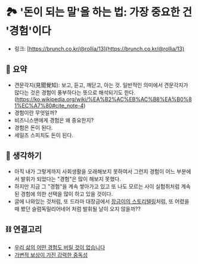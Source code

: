 # 🏞 '돈이 되는 말'을 하는 법: 가장 중요한 건 '경험'이다

- 링크: [https://brunch.co.kr/@rollia/13](https://brunch.co.kr/@rollia/13)

## 📝 요약 
- 견문각지(見聞覺知): 보고, 듣고, 깨닫고, 아는 것. 일반적인 의미에서 견문각지가 많다는 것은 경험이 풍부하다는 뜻으로 해석되기도 한다.(https://ko.wikipedia.org/wiki/%EA%B2%AC%EB%AC%B8%EA%B0%81%EC%A7%80#cite_note-4)  
- 경험이란 무엇일까?
- 비즈니스맨에게 경험은 왜 중요한지? 
- 경험은 돈이 된다.  
- 세일즈 스피치도 돈이 된다.  


## 🤔 생각하기  
- 아직 내가 그렇게까지 사회생활을 오래해보지 못하여서 그런지 경험이 어느 부분에서 발휘가 되었다는 "경험"은 많이 해보지 못했다.  
- 하지만 지금 그 "경험"을 계속 쌓아가고 있고 또 나도 모르는 사이 실험쥐처럼 계속된 경험에 의한 선택을 많이 하고 있을 것이다.  
- 글에 나와있는 것처럼, 또 드라마 대장금에서 [장금이의 스토리텔링](https://youtu.be/-sJz2C2shqs)처럼, 또 어렸을 때 봤던 슬럼독밀리어네어 처럼 발휘될 날이 오지 않을까?? 


## ⛓ 연결고리
- [우리 삶의 어떤 경험도 버릴 것이 없습니다](../Life/overview-effect.md)
- [가변적 보상이 가진 강력한 중독성](../Life/the-powerful-addiction-of-variable-rewards.md)
